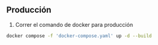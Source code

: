 ## Producción

1. Correr el comando de docker para producción

```bash
docker compose -f 'docker-compose.yaml' up -d --build
```